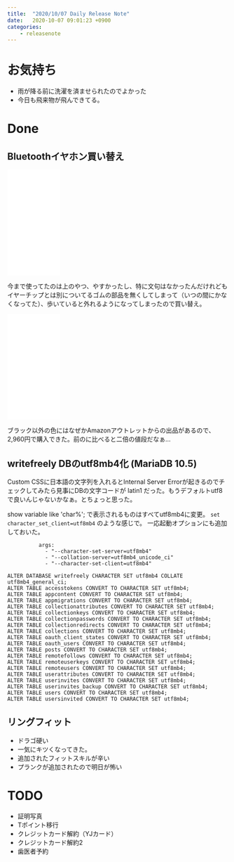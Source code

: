 ```yaml
---
title:  "2020/10/07 Daily Release Note"
date:   2020-10-07 09:01:23 +0900
categories:
    - releasenote
---
```


# お気持ち

* 雨が降る前に洗濯を済ませられたのでよかった
* 今日も飛来物が飛んできてる。

# Done

## Bluetoothイヤホン買い替え

<iframe style="width:120px;height:240px;" marginwidth="0" marginheight="0" scrolling="no" frameborder="0" src="//rcm-fe.amazon-adsystem.com/e/cm?lt1=_blank&bc1=000000&IS2=1&bg1=FFFFFF&fc1=000000&lc1=0000FF&t=yakumo07-22&language=ja_JP&o=9&p=8&l=as4&m=amazon&f=ifr&ref=as_ss_li_til&asins=B011QIGSYG&linkId=83215635b719a127cd5ac7b94cca69d3"></iframe>

今まで使ってたのは上のやつ、やすかったし、特に文句はなかったんだけれどもイヤーチップとは別についてるゴムの部品を無くしてしまって（いつの間にかなくなってた）、歩いていると外れるようになってしまったので買い替え。

<iframe style="width:120px;height:240px;" marginwidth="0" marginheight="0" scrolling="no" frameborder="0" src="//rcm-fe.amazon-adsystem.com/e/cm?lt1=_blank&bc1=000000&IS2=1&bg1=FFFFFF&fc1=000000&lc1=0000FF&t=yakumo07-22&language=ja_JP&o=9&p=8&l=as4&m=amazon&f=ifr&ref=as_ss_li_til&asins=B07SR8HSZS&linkId=9c84134955211bcc3cd3e77d3a737db6"></iframe>

ブラック以外の色にはなぜかAmazonアウトレットからの出品があるので、2,960円で購入できた。前のに比べると二倍の値段だなぁ…

## writefreely DBのutf8mb4化 (MariaDB 10.5)

Custom CSSに日本語の文字列を入れるとInternal Server Errorが起きるのでチェックしてみたら見事にDBの文字コードが latin1 だった。もうデフォルトutf8で良いんじゃないかなぁ。とちょっと思った。

show variable like 'char%'; で表示されるものはすべてutf8mb4に変更。
`set character_set_client=utf8mb4` のような感じで。
一応起動オプションにも追加しておいた。
```
          args:
            - "--character-set-server=utf8mb4"
            - "--collation-server=utf8mb4_unicode_ci"
            - "--character-set-client=utf8mb4"
```

```
ALTER DATABASE writefreely CHARACTER SET utf8mb4 COLLATE utf8mb4_general_ci;
ALTER TABLE accesstokens CONVERT TO CHARACTER SET utf8mb4;
ALTER TABLE appcontent CONVERT TO CHARACTER SET utf8mb4;
ALTER TABLE appmigrations CONVERT TO CHARACTER SET utf8mb4;
ALTER TABLE collectionattributes CONVERT TO CHARACTER SET utf8mb4;
ALTER TABLE collectionkeys CONVERT TO CHARACTER SET utf8mb4;
ALTER TABLE collectionpasswords CONVERT TO CHARACTER SET utf8mb4;
ALTER TABLE collectionredirects CONVERT TO CHARACTER SET utf8mb4;
ALTER TABLE collections CONVERT TO CHARACTER SET utf8mb4;
ALTER TABLE oauth_client_states CONVERT TO CHARACTER SET utf8mb4;
ALTER TABLE oauth_users CONVERT TO CHARACTER SET utf8mb4;
ALTER TABLE posts CONVERT TO CHARACTER SET utf8mb4;
ALTER TABLE remotefollows CONVERT TO CHARACTER SET utf8mb4;
ALTER TABLE remoteuserkeys CONVERT TO CHARACTER SET utf8mb4;
ALTER TABLE remoteusers CONVERT TO CHARACTER SET utf8mb4;
ALTER TABLE userattributes CONVERT TO CHARACTER SET utf8mb4;
ALTER TABLE userinvites CONVERT TO CHARACTER SET utf8mb4;
ALTER TABLE userinvites_backup CONVERT TO CHARACTER SET utf8mb4;
ALTER TABLE users CONVERT TO CHARACTER SET utf8mb4;
ALTER TABLE usersinvited CONVERT TO CHARACTER SET utf8mb4;
```

## リングフィット

* ドラゴ硬い
* 一気にキツくなってきた。
* 追加されたフィットスキルが辛い
* プランクが追加されたので明日が怖い

# TODO 

* 証明写真
* Tポイント移行
* クレジットカード解約（YJカード）
* クレジットカード解約2
* 歯医者予約


